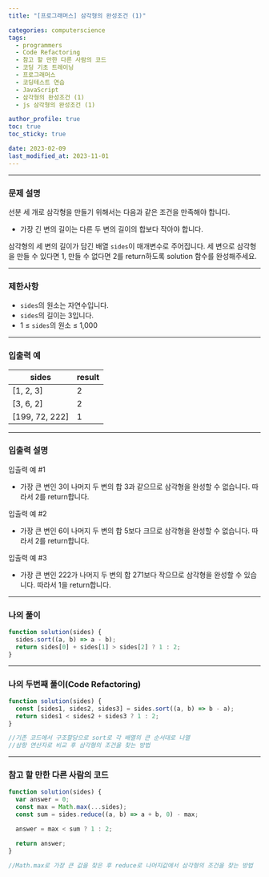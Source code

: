 ```yaml
---
title: "[프로그래머스] 삼각형의 완성조건 (1)"

categories: computerscience
tags:
  - programmers
  - Code Refactoring
  - 참고 할 만한 다른 사람의 코드
  - 코딩 기초 트레이닝
  - 프로그래머스
  - 코딩테스트 연습
  - JavaScript
  - 삼각형의 완성조건 (1)
  - js 삼각형의 완성조건 (1)

author_profile: true
toc: true
toc_sticky: true

date: 2023-02-09
last_modified_at: 2023-11-01
---
```


---

### 문제 설명

선분 세 개로 삼각형을 만들기 위해서는 다음과 같은 조건을 만족해야 합니다.

- 가장 긴 변의 길이는 다른 두 변의 길이의 합보다 작아야 합니다.

삼각형의 세 변의 길이가 담긴 배열 `sides`이 매개변수로 주어집니다. 세 변으로 삼각형을 만들 수 있다면 1, 만들 수 없다면 2를 return하도록 solution 함수를 완성해주세요.

---

### 제한사항

- `sides`의 원소는 자연수입니다.
- `sides`의 길이는 3입니다.
- 1 ≤ `sides`의 원소 ≤ 1,000

---

### 입출력 예

| sides          | result |
| -------------- | ------ |
| [1, 2, 3]      | 2      |
| [3, 6, 2]      | 2      |
| [199, 72, 222] | 1      |

---

### 입출력 설명

입출력 예 #1

- 가장 큰 변인 3이 나머지 두 변의 합 3과 같으므로 삼각형을 완성할 수 없습니다. 따라서 2를 return합니다.

입출력 예 #2

- 가장 큰 변인 6이 나머지 두 변의 합 5보다 크므로 삼각형을 완성할 수 없습니다. 따라서 2를 return합니다.

입출력 예 #3

- 가장 큰 변인 222가 나머지 두 변의 합 271보다 작으므로 삼각형을 완성할 수 있습니다. 따라서 1을 return합니다.

---

### 나의 풀이

```jsx
function solution(sides) {
  sides.sort((a, b) => a - b);
  return sides[0] + sides[1] > sides[2] ? 1 : 2;
}
```

---

### 나의 두번째 풀이(Code Refactoring)

```jsx
function solution(sides) {
  const [sides1, sides2, sides3] = sides.sort((a, b) => b - a);
  return sides1 < sides2 + sides3 ? 1 : 2;
}

//기존 코드에서 구조할당으로 sort로 각 배열의 큰 순서대로 나열
//삼항 연산자로 비교 후 삼각형의 조건을 찾는 방법
```

---

### 참고 할 만한 다른 사람의 코드

```jsx
function solution(sides) {
  var answer = 0;
  const max = Math.max(...sides);
  const sum = sides.reduce((a, b) => a + b, 0) - max;

  answer = max < sum ? 1 : 2;

  return answer;
}

//Math.max로 가장 큰 값을 찾은 후 reduce로 나머지값에서 삼각형의 조건을 찾는 방법
```
